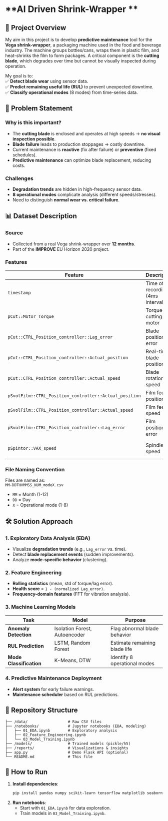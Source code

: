# **AI Driven Shrink-Wrapper **  

## **📌 Project Overview**  
My aim in this project is to develop **predictive maintenance** tool for the **Vega shrink-wrapper**, a packaging machine used in the food and beverage industry. The machine groups bottles/cans, wraps them in plastic film, and heat-shrinks the film to form packages. A critical component is the **cutting blade**, which degrades over time but cannot be visually inspected during operation.  

My goal is to:  
✅ **Detect blade wear** using sensor data.  
✅ **Predict remaining useful life (RUL)** to prevent unexpected downtime.  
✅ **Classify operational modes** (8 modes) from time-series data.  

## **🔧 Problem Statement**  
### **Why is this important?**  
- The **cutting blade** is enclosed and operates at high speeds → **no visual inspection possible**.  
- **Blade failure** leads to production stoppages → costly downtime.  
- Current maintenance is **reactive** (fix after failure) or **preventive** (fixed schedules).  
- **Predictive maintenance** can optimize blade replacement, reducing costs.  

### **Challenges**  
- **Degradation trends** are hidden in high-frequency sensor data.  
- **8 operational modes** complicate analysis (different speeds/stresses).  
- Need to distinguish **normal wear vs. critical failure**.  

## **📊 Dataset Description**  
### **Source**  
- Collected from a real Vega shrink-wrapper over **12 months**.  
- Part of the **IMPROVE** EU Horizon 2020 project.  

### **Features**  
| Feature | Description | Relevance |
|---------|------------|-----------|
| `timestamp` | Time of recording (4ms intervals) | Time-series alignment |
| `pCut::Motor_Torque` | Torque on cutting motor | Indicates blade stress |
| `pCut::CTRL_Position_controller::Lag_error` | Blade position error | **Key degradation signal** |
| `pCut::CTRL_Position_controller::Actual_position` | Real-time blade position | Motion dynamics |
| `pCut::CTRL_Position_controller::Actual_speed` | Blade rotation speed | Wear rate factor |
| `pSvolFilm::CTRL_Position_controller::Actual_position` | Film feed position | Affects cut quality |
| `pSvolFilm::CTRL_Position_controller::Actual_speed` | Film feed speed | Consistency check |
| `pSvolFilm::CTRL_Position_controller::Lag_error` | Film positioning error | Secondary degradation signal |
| `pSpintor::VAX_speed` | Spindle speed | Machine load indicator |

### **File Naming Convention**  
Files are named as:  
`MM-DDTHHMMSS_NUM_modeX.csv`  
- `MM` = Month (1-12)  
- `DD` = Day  
- `X` = Operational mode (1-8)  

## **🛠️ Solution Approach**  
### **1. Exploratory Data Analysis (EDA)**  
- Visualize **degradation trends** (e.g., `Lag_error` vs. time).  
- Detect **blade replacement events** (sudden improvements).  
- Analyze **mode-specific behavior** (clustering).  

### **2. Feature Engineering**  
- **Rolling statistics** (mean, std of torque/lag error).  
- **Health score** = `1 - (normalized Lag_error)`.  
- **Frequency-domain features** (FFT for vibration analysis).  

### **3. Machine Learning Models**  
| Task | Model | Purpose |
|------|-------|---------|
| **Anomaly Detection** | Isolation Forest, Autoencoder | Flag abnormal blade behavior |
| **RUL Prediction** | LSTM, Random Forest | Estimate remaining blade life |
| **Mode Classification** | K-Means, DTW | Identify 8 operational modes |

### **4. Predictive Maintenance Deployment**  
- **Alert system** for early failure warnings.  
- **Maintenance scheduler** based on RUL predictions.  

## **📂 Repository Structure**  
```
├── /data/                  # Raw CSV files
├── /notebooks/             # Jupyter notebooks (EDA, modeling)
│   ├── 01_EDA.ipynb        # Exploratory analysis
│   ├── 02_Feature_Engineering.ipynb  
│   └── 03_Model_Training.ipynb  
├── /models/                # Trained models (pickle/h5)
├── /reports/               # Visualizations & insights
├── app.py                  # Demo Flask API (optional)
└── README.md               # This file
```


## **🚀 How to Run**  
1. **Install dependencies**:  
   ```bash
   pip install pandas numpy scikit-learn tensorflow matplotlib seaborn
   ```
2. **Run notebooks**:  
   - Start with `01_EDA.ipynb` for data exploration.  
   - Train models in `03_Model_Training.ipynb`.  

